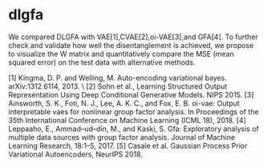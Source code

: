# dlgfa

We compared DLGFA with VAE[1],CVAE[2],oi-VAE[3],and GFA[4]. To further check and validate how well the disentanglement is achieved, we propose to visualize the W matrix and quantitatively compare the MSE (mean squared error) on the test data with alternative methods. 











[1] Kingma, D. P. and Welling, M. Auto-encoding variational bayes. arXiv:1312.6114, 2013. \\
[2] Sohn et al., Learning Structured Output Representation Using Deep Conditional Generative Models. NIPS 2015.
[3] Ainsworth, S. K., Foti, N. J., Lee, A. K. C., and Fox, E. B. oi-vae: Output interpretable vaes for nonlinear group
factor analysis. In Proceedings of the 35th International Conference on Machine Learning (ICML 18), 2018.
[4] Leppaaho, E., Ammad–ud–din, M., and Kaski, S. Gfa: Exploratory analysis of multiple data sources with group
factor analysis. Journal of Machine Learning Research, 18:1–5, 2017.
[5] Casale et al. Gaussian Process Prior Variational Autoencoders, NeurIPS 2018.
